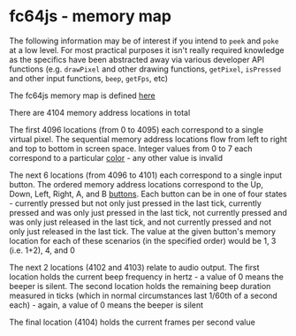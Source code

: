 # fc64js - memory map

The following information may be of interest if you intend to ```peek``` and ```poke``` at a low level. For most practical purposes it isn't really required knowledge as the specifics have been abstracted away via various developer API functions (e.g. ```drawPixel``` and other drawing functions, ```getPixel```, ```isPressed``` and other input functions, ```beep```, ```getFps```, etc)

The fc64js memory map is defined [here](../src/memory.ts)

There are 4104 memory address locations in total

The first 4096 locations (from 0 to 4095) each correspond to a single virtual pixel. The sequential memory address locations flow from left to right and top to bottom in screen space. Integer values from 0 to 7 each correspond to a particular [color](../src/color.ts) - any other value is invalid

The next 6 locations (from 4096 to 4101) each correspond to a single input button. The ordered memory address locations correspond to the Up, Down, Left, Right, A, and B [buttons](../src/button.ts). Each button can be in one of four states - currently pressed but not only just pressed in the last tick, currently pressed and was only just pressed in the last tick, not currently pressed and was only just released in the last tick, and not currently pressed and not only just released in the last tick. The value at the given button's memory location for each of these scenarios (in the specified order) would be 1, 3 (i.e. 1+2), 4, and 0

The next 2 locations (4102 and 4103) relate to audio output. The first location holds the current beep frequency in hertz - a value of 0 means the beeper is silent. The second location holds the remaining beep duration measured in ticks (which in normal circumstances last 1/60th of a second each) - again, a value of 0 means the beeper is silent

The final location (4104) holds the current frames per second value

